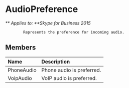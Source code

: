 
# AudioPreference


_** Applies to: **Skype for Business 2015_

            Represents the preference for incoming audio.
            
## Members



|**Name**|**Description**|
|:-----|:-----|
|PhoneAudio|Phone audio is preferred.|
|VoipAudio|VoIP audio is preferred.|
